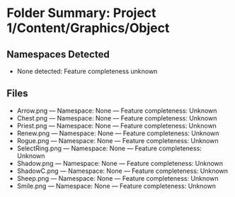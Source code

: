 # Folder Summary: Project 1/Content/Graphics/Object

## Namespaces Detected
- None detected: Feature completeness unknown

## Files
- Arrow.png — Namespace: None — Feature completeness: Unknown
- Chest.png — Namespace: None — Feature completeness: Unknown
- Priest.png — Namespace: None — Feature completeness: Unknown
- Renew.png — Namespace: None — Feature completeness: Unknown
- Rogue.png — Namespace: None — Feature completeness: Unknown
- SelectRing.png — Namespace: None — Feature completeness: Unknown
- Shadow.png — Namespace: None — Feature completeness: Unknown
- ShadowC.png — Namespace: None — Feature completeness: Unknown
- Sheep.png — Namespace: None — Feature completeness: Unknown
- Smile.png — Namespace: None — Feature completeness: Unknown
